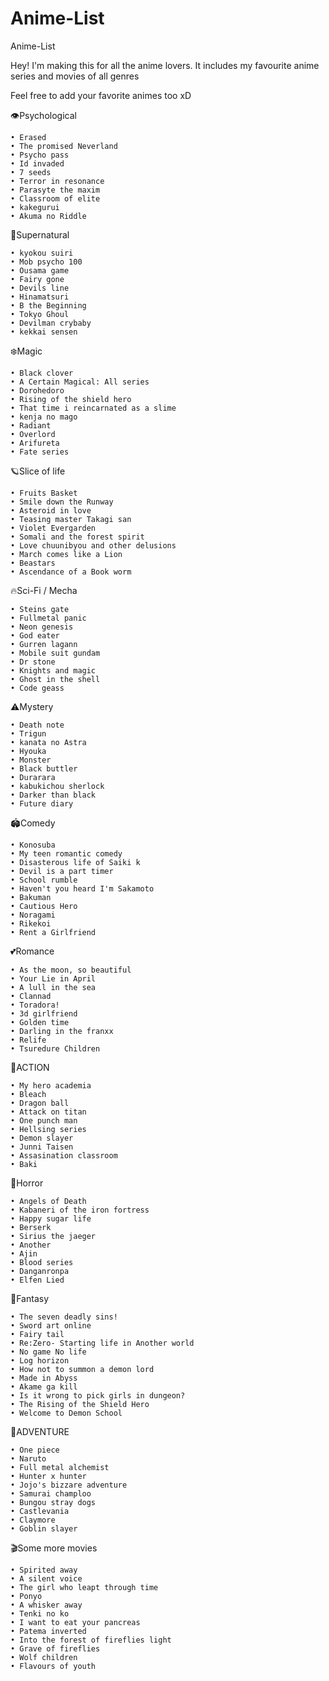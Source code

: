 # Anime-List

Anime-List

Hey! I'm making this for all the anime lovers. It includes my favourite anime series and movies of all genres

Feel free to add your favorite animes too xD

👁Psychological

    • Erased
    • The promised Neverland
    • Psycho pass
    • Id invaded
    • 7 seeds
    • Terror in resonance
    • Parasyte the maxim
    • Classroom of elite
    • kakegurui
    • Akuma no Riddle

🔅Supernatural

    • kyokou suiri
    • Mob psycho 100
    • Ousama game
    • Fairy gone
    • Devils line
    • Hinamatsuri
    • B the Beginning
    • Tokyo Ghoul
    • Devilman crybaby
    • kekkai sensen

❄️Magic

    • Black clover
    • A Certain Magical: All series
    • Dorohedoro
    • Rising of the shield hero
    • That time i reincarnated as a slime
    • kenja no mago
    • Radiant
    • Overlord
    • Arifureta
    • Fate series

🪐Slice of life

    • Fruits Basket
    • Smile down the Runway
    • Asteroid in love
    • Teasing master Takagi san
    • Violet Evergarden
    • Somali and the forest spirit
    • Love chuunibyou and other delusions
    • March comes like a Lion
    • Beastars
    • Ascendance of a Book worm

🔥Sci-Fi / Mecha

    • Steins gate
    • Fullmetal panic
    • Neon genesis
    • God eater
    • Gurren lagann
    • Mobile suit gundam
    • Dr stone
    • Knights and magic
    • Ghost in the shell
    • Code geass

⚠️Mystery

    • Death note
    • Trigun
    • kanata no Astra
    • Hyouka
    • Monster
    • Black buttler
    • Durarara
    • kabukichou sherlock
    • Darker than black
    • Future diary

🏟Comedy

    • Konosuba
    • My teen romantic comedy
    • Disasterous life of Saiki k
    • Devil is a part timer
    • School rumble
    • Haven't you heard I'm Sakamoto
    • Bakuman
    • Cautious Hero
    • Noragami
    • Rikekoi
    • Rent a Girlfriend

💕Romance

    • As the moon, so beautiful
    • Your Lie in April
    • A lull in the sea
    • Clannad
    • Toradora!
    • 3d girlfriend
    • Golden time
    • Darling in the franxx
    • Relife
    • Tsuredure Children

🔫ACTION

    • My hero academia
    • Bleach
    • Dragon ball
    • Attack on titan
    • One punch man
    • Hellsing series
    • Demon slayer
    • Junni Taisen
    • Assasination classroom
    • Baki

🧟Horror

    • Angels of Death
    • Kabaneri of the iron fortress
    • Happy sugar life
    • Berserk
    • Sirius the jaeger
    • Another
    • Ajin
    • Blood series
    • Danganronpa
    • Elfen Lied

💫Fantasy

    • The seven deadly sins!
    • Sword art online
    • Fairy tail
    • Re:Zero- Starting life in Another world
    • No game No life
    • Log horizon
    • How not to summon a demon lord
    • Made in Abyss
    • Akame ga kill
    • Is it wrong to pick girls in dungeon?
    • The Rising of the Shield Hero
    • Welcome to Demon School

🥳ADVENTURE

    • One piece
    • Naruto
    • Full metal alchemist
    • Hunter x hunter
    • Jojo's bizzare adventure
    • Samurai champloo
    • Bungou stray dogs
    • Castlevania
    • Claymore
    • Goblin slayer

🎬Some more movies

    • Spirited away
    • A silent voice
    • The girl who leapt through time
    • Ponyo
    • A whisker away
    • Tenki no ko
    • I want to eat your pancreas
    • Patema inverted
    • Into the forest of fireflies light
    • Grave of fireflies
    • Wolf children
    • Flavours of youth
